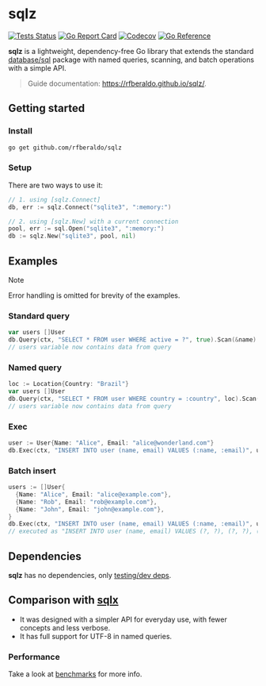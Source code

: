 # sqlz

[![Tests Status](https://github.com/rfberaldo/sqlz/actions/workflows/test.yaml/badge.svg?branch=master)](https://github.com/rfberaldo/sqlz/actions/workflows/test.yaml)
[![Go Report Card](https://goreportcard.com/badge/github.com/rfberaldo/sqlz)](https://goreportcard.com/report/github.com/rfberaldo/sqlz)
[![Codecov](https://codecov.io/github/rfberaldo/sqlz/graph/badge.svg?token=RQI8TCN1IO)](https://codecov.io/github/rfberaldo/sqlz)
[![Go Reference](https://pkg.go.dev/badge/github.com/rfberaldo/sqlz.svg)](https://pkg.go.dev/github.com/rfberaldo/sqlz)

**sqlz** is a lightweight, dependency-free Go library that extends the standard [database/sql](https://pkg.go.dev/database/sql) package with named queries, scanning, and batch operations with a simple API.

> Guide documentation: https://rfberaldo.github.io/sqlz/.

## Getting started

### Install

```bash
go get github.com/rfberaldo/sqlz
```

### Setup

There are two ways to use it:

```go
// 1. using [sqlz.Connect]
db, err := sqlz.Connect("sqlite3", ":memory:")

// 2. using [sqlz.New] with a current connection
pool, err := sql.Open("sqlite3", ":memory:")
db := sqlz.New("sqlite3", pool, nil)
```

## Examples

> [!NOTE]
> Error handling is omitted for brevity of the examples.

### Standard query

```go
var users []User
db.Query(ctx, "SELECT * FROM user WHERE active = ?", true).Scan(&name)
// users variable now contains data from query
```

### Named query

```go
loc := Location{Country: "Brazil"}
var users []User
db.Query(ctx, "SELECT * FROM user WHERE country = :country", loc).Scan(&users)
// users variable now contains data from query
```

### Exec

```go
user := User{Name: "Alice", Email: "alice@wonderland.com"}
db.Exec(ctx, "INSERT INTO user (name, email) VALUES (:name, :email)", user)
```

### Batch insert

```go
users := []User{
  {Name: "Alice", Email: "alice@example.com"},
  {Name: "Rob", Email: "rob@example.com"},
  {Name: "John", Email: "john@example.com"},
}
db.Exec(ctx, "INSERT INTO user (name, email) VALUES (:name, :email)", users)
// executed as "INSERT INTO user (name, email) VALUES (?, ?), (?, ?), (?, ?)"
```

## Dependencies

**sqlz** has no dependencies, only [testing/dev deps](go.mod).

## Comparison with [sqlx](https://github.com/jmoiron/sqlx)

- It was designed with a simpler API for everyday use, with fewer concepts and less verbose.
- It has full support for UTF-8 in named queries.

### Performance

Take a look at [benchmarks](benchmarks) for more info.
